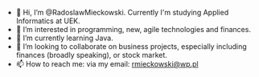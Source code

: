 - 👋 Hi, I’m @RadoslawMieckowski. Currently I'm studying Applied Informatics at UEK. 
- 👀 I’m interested in programming, new, agile technologies and finances. 
- 🌱 I’m currently learning Java.
- 💞️ I’m looking to collaborate on business projects, especially including finances (broadly speaking), or stock market. 
- 📫 How to reach me: via my email: rmieckowski@wp.pl

<!---
RadoslawMieckowski/RadoslawMieckowski is a ✨ special ✨ repository because its `README.md` (this file) appears on your GitHub profile.
You can click the Preview link to take a look at your changes.
--->
